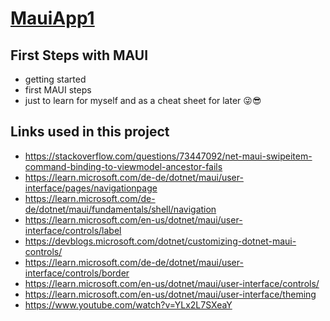 # <ins>MauiApp1</ins>

## First Steps with MAUI

- getting started
- first MAUI steps
- just to learn for myself and as a cheat sheet for later 😜😎

## Links used in this project

- https://stackoverflow.com/questions/73447092/net-maui-swipeitem-command-binding-to-viewmodel-ancestor-fails
- https://learn.microsoft.com/de-de/dotnet/maui/user-interface/pages/navigationpage
- https://learn.microsoft.com/de-de/dotnet/maui/fundamentals/shell/navigation
- https://learn.microsoft.com/en-us/dotnet/maui/user-interface/controls/label
- https://devblogs.microsoft.com/dotnet/customizing-dotnet-maui-controls/
- https://learn.microsoft.com/de-de/dotnet/maui/user-interface/controls/border
- https://learn.microsoft.com/en-us/dotnet/maui/user-interface/controls/
- https://learn.microsoft.com/en-us/dotnet/maui/user-interface/theming
- https://www.youtube.com/watch?v=YLx2L7SXeaY



